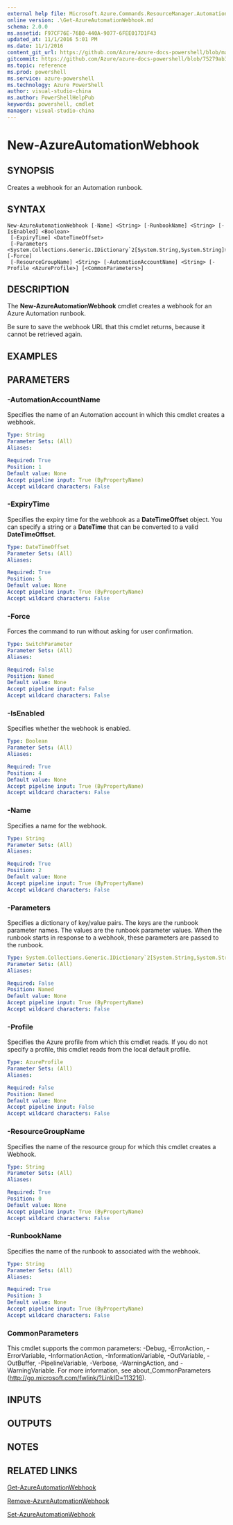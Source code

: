 ```yaml
---
external help file: Microsoft.Azure.Commands.ResourceManager.Automation.dll-Help.xml
online version: .\Get-AzureAutomationWebhook.md
schema: 2.0.0
ms.assetid: F97CF76E-76B0-440A-9077-6FEE017D1F43
updated_at: 11/1/2016 5:01 PM
ms.date: 11/1/2016
content_git_url: https://github.com/Azure/azure-docs-powershell/blob/master/azureps-cmdlets-docs/ResourceManager/AzureRM.Automation/v0.9.8/New-AzureAutomationWebhook.md
gitcommit: https://github.com/Azure/azure-docs-powershell/blob/75279ab36766bf1d1bdeb1e257c69290170d4109/azureps-cmdlets-docs/ResourceManager/AzureRM.Automation/v0.9.8/New-AzureAutomationWebhook.md
ms.topic: reference
ms.prod: powershell
ms.service: azure-powershell
ms.technology: Azure PowerShell
author: visual-studio-china
ms.author: PowerShellHelpPub
keywords: powershell, cmdlet
manager: visual-studio-china
---
```


# New-AzureAutomationWebhook

## SYNOPSIS
Creates a webhook for an Automation runbook.

## SYNTAX

```
New-AzureAutomationWebhook [-Name] <String> [-RunbookName] <String> [-IsEnabled] <Boolean>
 [-ExpiryTime] <DateTimeOffset>
 [-Parameters <System.Collections.Generic.IDictionary`2[System.String,System.String]>] [-Force]
 [-ResourceGroupName] <String> [-AutomationAccountName] <String> [-Profile <AzureProfile>] [<CommonParameters>]
```

## DESCRIPTION
The **New-AzureAutomationWebhook** cmdlet creates a webhook for an Azure Automation runbook.

Be sure to save the webhook URL that this cmdlet returns, because it cannot be retrieved again.

## EXAMPLES



## PARAMETERS

### -AutomationAccountName
Specifies the name of an Automation account in which this cmdlet creates a webhook.

```yaml
Type: String
Parameter Sets: (All)
Aliases:

Required: True
Position: 1
Default value: None
Accept pipeline input: True (ByPropertyName)
Accept wildcard characters: False
```

### -ExpiryTime
Specifies the expiry time for the webhook as a **DateTimeOffset** object.
You can specify a string or a **DateTime** that can be converted to a valid **DateTimeOffset**.

```yaml
Type: DateTimeOffset
Parameter Sets: (All)
Aliases:

Required: True
Position: 5
Default value: None
Accept pipeline input: True (ByPropertyName)
Accept wildcard characters: False
```

### -Force
Forces the command to run without asking for user confirmation.

```yaml
Type: SwitchParameter
Parameter Sets: (All)
Aliases:

Required: False
Position: Named
Default value: None
Accept pipeline input: False
Accept wildcard characters: False
```

### -IsEnabled
Specifies whether the webhook is enabled.

```yaml
Type: Boolean
Parameter Sets: (All)
Aliases:

Required: True
Position: 4
Default value: None
Accept pipeline input: True (ByPropertyName)
Accept wildcard characters: False
```

### -Name
Specifies a name for the webhook.

```yaml
Type: String
Parameter Sets: (All)
Aliases:

Required: True
Position: 2
Default value: None
Accept pipeline input: True (ByPropertyName)
Accept wildcard characters: False
```

### -Parameters
Specifies a dictionary of key/value pairs.
The keys are the runbook parameter names.
The values are the runbook parameter values.
When the runbook starts in response to a webhook, these parameters are passed to the runbook.

```yaml
Type: System.Collections.Generic.IDictionary`2[System.String,System.String]
Parameter Sets: (All)
Aliases:

Required: False
Position: Named
Default value: None
Accept pipeline input: True (ByPropertyName)
Accept wildcard characters: False
```

### -Profile
Specifies the Azure profile from which this cmdlet reads.
If you do not specify a profile, this cmdlet reads from the local default profile.

```yaml
Type: AzureProfile
Parameter Sets: (All)
Aliases:

Required: False
Position: Named
Default value: None
Accept pipeline input: False
Accept wildcard characters: False
```

### -ResourceGroupName
Specifies the name of the resource group for which this cmdlet creates a Webhook.

```yaml
Type: String
Parameter Sets: (All)
Aliases:

Required: True
Position: 0
Default value: None
Accept pipeline input: True (ByPropertyName)
Accept wildcard characters: False
```

### -RunbookName
Specifies the name of the runbook to associated with the webhook.

```yaml
Type: String
Parameter Sets: (All)
Aliases:

Required: True
Position: 3
Default value: None
Accept pipeline input: True (ByPropertyName)
Accept wildcard characters: False
```

### CommonParameters
This cmdlet supports the common parameters: -Debug, -ErrorAction, -ErrorVariable, -InformationAction, -InformationVariable, -OutVariable, -OutBuffer, -PipelineVariable, -Verbose, -WarningAction, and -WarningVariable. For more information, see about_CommonParameters (http://go.microsoft.com/fwlink/?LinkID=113216).

## INPUTS

## OUTPUTS

## NOTES

## RELATED LINKS

[Get-AzureAutomationWebhook](xref:ResourceManager/AzureRM.Automation/v0.9.8/Get-AzureAutomationWebhook.md)

[Remove-AzureAutomationWebhook](xref:ResourceManager/AzureRM.Automation/v0.9.8/Remove-AzureAutomationWebhook.md)

[Set-AzureAutomationWebhook](xref:ResourceManager/AzureRM.Automation/v0.9.8/Set-AzureAutomationWebhook.md)
